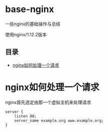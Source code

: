 base-nginx
=======================

一些nginx的基础操作与总结

使用nginx/1.12.2版本

## 目录
* [nginx如何处理一个请求](#nginx如何处理一个请求)


# nginx如何处理一个请求

nginx首先选定由那一个虚拟主机来处理请求
```nginx
server {
    listen 80;
    server_name example.org www.example.org;
}
```
